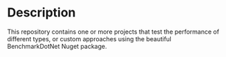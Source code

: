 # Description
This repository contains one or more projects that test the performance of different types, or custom approaches using the beautiful BenchmarkDotNet Nuget package.
